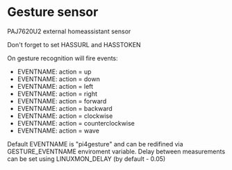 # Gesture sensor

PAJ7620U2 external homeassistant sensor

Don't forget to set HASSURL and HASSTOKEN

On gesture recognition will fire events:

- EVENTNAME: action = up
- EVENTNAME: action = down
- EVENTNAME: action = left
- EVENTNAME: action = right
- EVENTNAME: action = forward
- EVENTNAME: action = backward
- EVENTNAME: action = clockwise
- EVENTNAME: action = counterclockwise
- EVENTNAME: action = wave

Default EVENTNAME is "pi4gesture" and can be redifined via GESTURE_EVENTNAME enviroment variable.
Delay between measurements can be set using LINUXMON_DELAY (by default - 0.05)